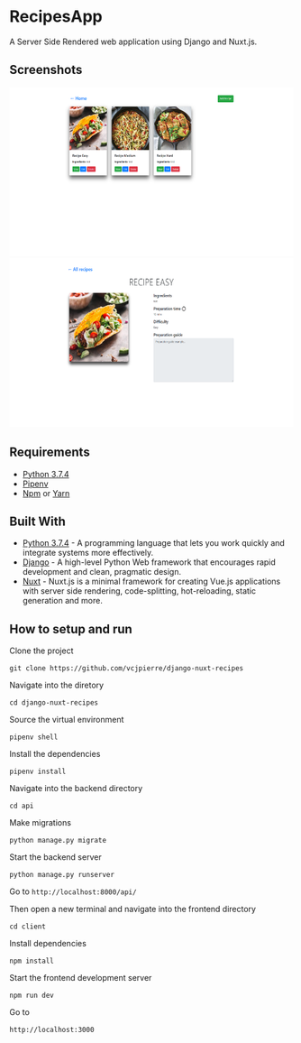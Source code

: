 # RecipesApp

A Server Side Rendered web application using Django and Nuxt.js. 

## Screenshots
<p align="center">
    <img src="client/static/screenshots/ss_2.png" width="750px" height="300px"/>
    <img src="client/static/screenshots/ss_4.png" width="750px" height="300px"/>
</p> 

## Requirements
* [Python 3.7.4](https://www.python.org/downloads/release/python-374/)
* [Pipenv](https://pypi.org/project/pipenv/)
* [Npm](https://www.npmjs.com/) or [Yarn](https://yarnpkg.com/en/)

## Built With

* [Python 3.7.4](https://www.python.org/) - A programming language that lets you work quickly and integrate systems more effectively.
* [Django](http://djangoproject.org/) - A high-level Python Web framework that encourages rapid development and clean, pragmatic design.
* [Nuxt](https://nuxtjs.org/) - Nuxt.js is a minimal framework for creating Vue.js applications with server side rendering, code-splitting, hot-reloading, static generation and more.

## How to setup and run
Clone the project 
``` 
git clone https://github.com/vcjpierre/django-nuxt-recipes
```

Navigate into the diretory 
``` 
cd django-nuxt-recipes 
```

Source the virtual environment 
``` 
pipenv shell 
```
 
Install the dependencies 
``` 
pipenv install 
```

Navigate into the backend directory 
``` 
cd api 
```

Make migrations
``` 
python manage.py migrate
```

Start the backend server 
``` 
python manage.py runserver 
```

Go to ``` http://localhost:8000/api/ ```

Then open a new terminal and navigate into the frontend directory 
``` 
cd client 
```
 
Install dependencies 
``` 
npm install 
```

Start the frontend development server 
``` 
npm run dev 
```
 
Go to
``` 
http://localhost:3000 
```